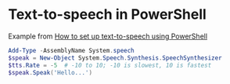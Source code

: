 # Text-to-speech in PowerShell

Example from [How to set up text-to-speech using PowerShell](https://www.pdq.com/blog/powershell-text-to-speech-examples/)

```powershell
Add-Type -AssemblyName System.speech
$speak = New-Object System.Speech.Synthesis.SpeechSynthesizer
$tts.Rate = -5  # -10 to 10; -10 is slowest, 10 is fastest
$speak.Speak('Hello...')
```
